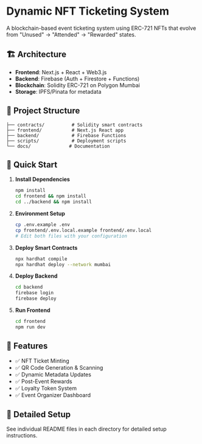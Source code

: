 # Dynamic NFT Ticketing System

A blockchain-based event ticketing system using ERC-721 NFTs that evolve from "Unused" → "Attended" → "Rewarded" states.

## 🏗️ Architecture

- **Frontend**: Next.js + React + Web3.js
- **Backend**: Firebase (Auth + Firestore + Functions)
- **Blockchain**: Solidity ERC-721 on Polygon Mumbai
- **Storage**: IPFS/Pinata for metadata

## 📁 Project Structure

```
├── contracts/          # Solidity smart contracts
├── frontend/           # Next.js React app
├── backend/            # Firebase Functions
├── scripts/            # Deployment scripts
└── docs/              # Documentation
```

## 🚀 Quick Start

1. **Install Dependencies**
   ```bash
   npm install
   cd frontend && npm install
   cd ../backend && npm install
   ```

2. **Environment Setup**
   ```bash
   cp .env.example .env
   cp frontend/.env.local.example frontend/.env.local
   # Edit both files with your configuration
   ```

3. **Deploy Smart Contracts**
   ```bash
   npx hardhat compile
   npx hardhat deploy --network mumbai
   ```

4. **Deploy Backend**
   ```bash
   cd backend
   firebase login
   firebase deploy
   ```

5. **Run Frontend**
   ```bash
   cd frontend
   npm run dev
   ```

## 🎫 Features

- ✅ NFT Ticket Minting
- ✅ QR Code Generation & Scanning
- ✅ Dynamic Metadata Updates
- ✅ Post-Event Rewards
- ✅ Loyalty Token System
- ✅ Event Organizer Dashboard

## 📖 Detailed Setup

See individual README files in each directory for detailed setup instructions.